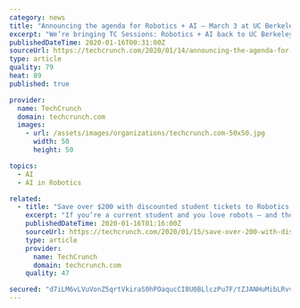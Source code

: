 ```yaml
---
category: news
title: "Announcing the agenda for Robotics + AI — March 3 at UC Berkeley"
excerpt: "We’re bringing TC Sessions: Robotics + AI back to UC Berkeley on March 3, and we’re excited to announce our jam ... Student tickets are just $50 and can be purchased here. Got a startup? Book a startup exhibitor package today and demo your company in front of 1,000+ attendees. Each table comes with four attendee tickets, so you can divide ..."
publishedDateTime: 2020-01-16T00:31:00Z
sourceUrl: https://techcrunch.com/2020/01/14/announcing-the-agenda-for-robotics-ai-march-3-at-ucberkeley/
type: article
quality: 79
heat: 89
published: true

provider:
  name: TechCrunch
  domain: techcrunch.com
  images:
    - url: /assets/images/organizations/techcrunch.com-50x50.jpg
      width: 50
      height: 50

topics:
  - AI
  - AI in Robotics

related:
  - title: "Save over $200 with discounted student tickets to Robotics + AI 2020"
    excerpt: "If you’re a current student and you love robots — and the AI that drives them — you do not want to miss out on TC Sessions: Robotics + AI 2020. Our day-long deep dive into these two life-altering technologies takes place on March 3 at UC Berkeley and features the best and brightest minds, makers and influencers. We’ve set aside a ..."
    publishedDateTime: 2020-01-16T01:16:00Z
    sourceUrl: https://techcrunch.com/2020/01/15/save-over-200-with-discounted-student-tickets-to-robotics-ai-2020/
    type: article
    provider:
      name: TechCrunch
      domain: techcrunch.com
    quality: 47

secured: "d7iLM6vLVuVonZ5qrtVkiraS0hPOaqucCI8U0BLlczPu7F/tZJANHuMibLRvvAmXdOKnWncX+yAGpMMRnSIqWS2A5+J3JaAI/c8zE6GJPKmhif9O7KoteVjZDgJc1d9UC5BB1NJBNGUihQZSQ8kBkOhx2bsiWm9dJomqYJyYEWkt8d41KtXK8qTUg/VI2ZUy54wGMe4z8T8/mvSgjx4OrD+aO9kfe4wxhxedIViiGTA/bcOM8R1tgUFynvmn6uRo8hkqHuJAEnsaVlTRQgpTPRvK0W7L68JeIahYtZ0BYXAfMuoiTa9jKlgVXUm0FcoCkvuwsYPiH2yTHkJpbfACvUuy8W7A8E71i7Plw6BAR/oR8vUg3wjKMdjlFLWSF0jFmzb22a6T4RY65H/NkPHz/GxQowR+qOpJPOEaR0O7pXenyz9/KQtJJcBi9FVlFgigz5ElmYC+kyXCuxa1emjwMQ==;3ogiNWYdrtYlFFRyeHzLJQ=="
---
```


